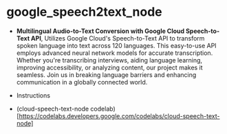 # google_speech2text_node
- **Multilingual Audio-to-Text Conversion with Google Cloud Speech-to-Text API**, Utilizes Google Cloud's Speech-to-Text API to transform spoken language into text across 120 languages. This easy-to-use API employs advanced neural network models for accurate transcription. Whether you're transcribing interviews, aiding language learning, improving accessibility, or analyzing content, our project makes it seamless. Join us in breaking language barriers and enhancing communication in a globally connected world.


* Instructions
 - (cloud-speech-text-node codelab)[https://codelabs.developers.google.com/codelabs/cloud-speech-text-node]


 